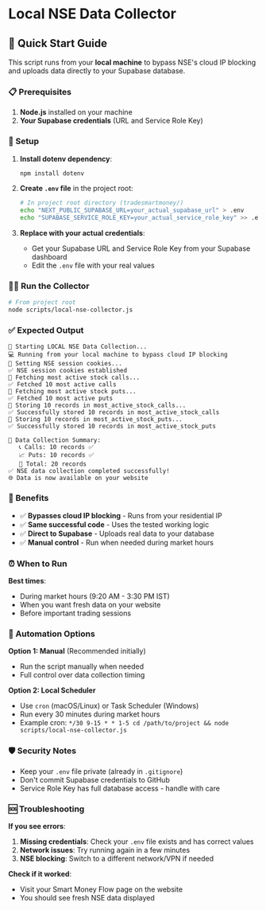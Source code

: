 # Local NSE Data Collector

## 🚀 Quick Start Guide

This script runs from your **local machine** to bypass NSE's cloud IP blocking and uploads data directly to your Supabase database.

### 📋 Prerequisites

1. **Node.js** installed on your machine
2. **Your Supabase credentials** (URL and Service Role Key)

### 🔧 Setup

1. **Install dotenv dependency**:
   ```bash
   npm install dotenv
   ```

2. **Create `.env` file** in the project root:
   ```bash
   # In project root directory (tradesmartmoney/)
   echo "NEXT_PUBLIC_SUPABASE_URL=your_actual_supabase_url" > .env
   echo "SUPABASE_SERVICE_ROLE_KEY=your_actual_service_role_key" >> .env
   ```

3. **Replace with your actual credentials**:
   - Get your Supabase URL and Service Role Key from your Supabase dashboard
   - Edit the `.env` file with your real values

### 🏃‍♂️ Run the Collector

```bash
# From project root
node scripts/local-nse-collector.js
```

### ✅ Expected Output

```
🚀 Starting LOCAL NSE Data Collection...
💻 Running from your local machine to bypass cloud IP blocking
🔗 Setting NSE session cookies...
✅ NSE session cookies established
📡 Fetching most active stock calls...
✅ Fetched 10 most active calls
📡 Fetching most active stock puts...
✅ Fetched 10 most active puts
💾 Storing 10 records in most_active_stock_calls...
✅ Successfully stored 10 records in most_active_stock_calls
💾 Storing 10 records in most_active_stock_puts...
✅ Successfully stored 10 records in most_active_stock_puts

🎯 Data Collection Summary:
   📞 Calls: 10 records ✅
   📈 Puts: 10 records ✅
   💾 Total: 20 records
✅ NSE data collection completed successfully!
🌐 Data is now available on your website
```

### 🎯 Benefits

- ✅ **Bypasses cloud IP blocking** - Runs from your residential IP
- ✅ **Same successful code** - Uses the tested working logic
- ✅ **Direct to Supabase** - Uploads real data to your database
- ✅ **Manual control** - Run when needed during market hours

### ⏰ When to Run

**Best times**:
- During market hours (9:20 AM - 3:30 PM IST)
- When you want fresh data on your website
- Before important trading sessions

### 🔄 Automation Options

**Option 1: Manual** (Recommended initially)
- Run the script manually when needed
- Full control over data collection timing

**Option 2: Local Scheduler**
- Use `cron` (macOS/Linux) or Task Scheduler (Windows)
- Run every 30 minutes during market hours
- Example cron: `*/30 9-15 * * 1-5 cd /path/to/project && node scripts/local-nse-collector.js`

### 🛡️ Security Notes

- Keep your `.env` file private (already in `.gitignore`)
- Don't commit Supabase credentials to GitHub
- Service Role Key has full database access - handle with care

### 🆘 Troubleshooting

**If you see errors**:
1. **Missing credentials**: Check your `.env` file exists and has correct values
2. **Network issues**: Try running again in a few minutes
3. **NSE blocking**: Switch to a different network/VPN if needed

**Check if it worked**:
- Visit your Smart Money Flow page on the website
- You should see fresh NSE data displayed 